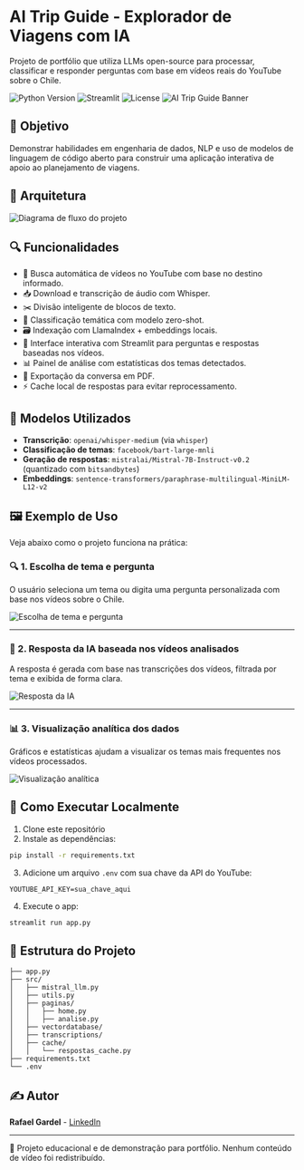 # AI Trip Guide - Explorador de Viagens com IA

Projeto de portfólio que utiliza LLMs open-source para processar, classificar e responder perguntas com base em vídeos reais do YouTube sobre o Chile.

![Python Version](https://img.shields.io/badge/Python-3.10%2B-blue)
![Streamlit](https://img.shields.io/badge/Streamlit-1.34.0-orange)
![License](https://img.shields.io/badge/license-MIT-green)
![AI Trip Guide Banner](src/images/cover.png)

## 🎯 Objetivo

Demonstrar habilidades em engenharia de dados, NLP e uso de modelos de linguagem de código aberto para construir uma aplicação interativa de apoio ao planejamento de viagens.

## 🧱 Arquitetura
![Diagrama de fluxo do projeto](src/images/diagram_pt.png)

## 🔍 Funcionalidades

- 🔎 Busca automática de vídeos no YouTube com base no destino informado.
- 📥 Download e transcrição de áudio com Whisper.
- ✂️ Divisão inteligente de blocos de texto.
- 🧠 Classificação temática com modelo zero-shot.
- 🗃️ Indexação com LlamaIndex + embeddings locais.
- 💬 Interface interativa com Streamlit para perguntas e respostas baseadas nos vídeos.
- 📊 Painel de análise com estatísticas dos temas detectados.
- 📁 Exportação da conversa em PDF.
- ⚡ Cache local de respostas para evitar reprocessamento.

## 🧠 Modelos Utilizados

- **Transcrição**: `openai/whisper-medium` (via `whisper`)
- **Classificação de temas**: `facebook/bart-large-mnli`
- **Geração de respostas**: `mistralai/Mistral-7B-Instruct-v0.2` (quantizado com `bitsandbytes`)
- **Embeddings**: `sentence-transformers/paraphrase-multilingual-MiniLM-L12-v2`

## 🖼️ Exemplo de Uso

Veja abaixo como o projeto funciona na prática:

### 🔍 1. Escolha de tema e pergunta
O usuário seleciona um tema ou digita uma pergunta personalizada com base nos vídeos sobre o Chile.

![Escolha de tema e pergunta](src/images/demo/demo_1.png)

---

### 🤖 2. Resposta da IA baseada nos vídeos analisados
A resposta é gerada com base nas transcrições dos vídeos, filtrada por tema e exibida de forma clara.

![Resposta da IA](src/images/demo/demo_2.png)

---

### 📊 3. Visualização analítica dos dados
Gráficos e estatísticas ajudam a visualizar os temas mais frequentes nos vídeos processados.

![Visualização analítica](src/images/demo/demo_3.png)


## 🚀 Como Executar Localmente

1. Clone este repositório
2. Instale as dependências:
```bash
pip install -r requirements.txt
```
3. Adicione um arquivo `.env` com sua chave da API do YouTube:
```env
YOUTUBE_API_KEY=sua_chave_aqui
```
4. Execute o app:
```bash
streamlit run app.py
```

## 📁 Estrutura do Projeto

```
├── app.py
├── src/
│   ├── mistral_llm.py
│   ├── utils.py
│   ├── paginas/
│   │   ├── home.py
│   │   ├── analise.py
│   ├── vectordatabase/
│   ├── transcriptions/
│   ├── cache/
│   │   └── respostas_cache.py
├── requirements.txt
└── .env
```

## ✍️ Autor

**Rafael Gardel** - [LinkedIn](https://www.linkedin.com/in/rafael-gardel-b1976999/)

---

📌 Projeto educacional e de demonstração para portfólio. Nenhum conteúdo de vídeo foi redistribuído.
